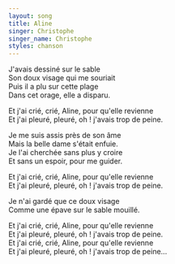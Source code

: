 ```yaml
---
layout: song
title: Aline
singer: Christophe
singer_name: Christophe
styles: chanson
---
```


J'avais dessiné sur le sable  
Son doux visage qui me souriait  
Puis il a plu sur cette plage  
Dans cet orage, elle a disparu.  

Et j'ai crié, crié, Aline, pour qu'elle revienne  
Et j'ai pleuré, pleuré, oh ! j'avais trop de peine.  

Je me suis assis près de son âme  
Mais la belle dame s'était enfuie.  
Je l'ai cherchée sans plus y croire  
Et sans un espoir, pour me guider.  

Et j'ai crié, crié, Aline, pour qu'elle revienne  
Et j'ai pleuré, pleuré, oh ! j'avais trop de peine.  

Je n'ai gardé que ce doux visage  
Comme une épave sur le sable mouillé.  

Et j'ai crié, crié, Aline, pour qu'elle revienne  
Et j'ai pleuré, pleuré, oh ! j'avais trop de peine.  
Et j'ai crié, crié, Aline, pour qu'elle revienne  
Et j'ai pleuré, pleuré, oh ! j'avais trop de peine...  
